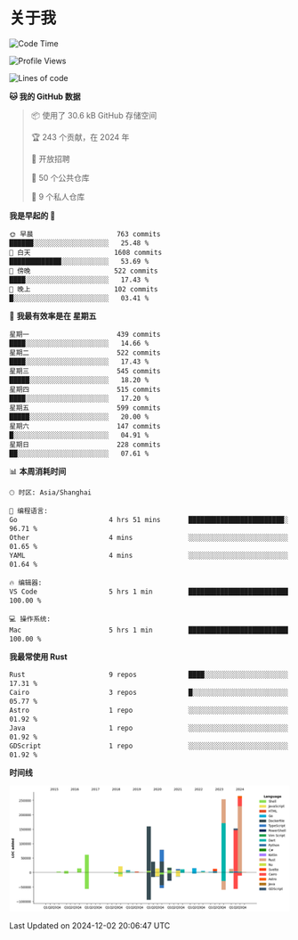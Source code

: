 # 关于我

<!--START_SECTION:waka-->
![Code Time](http://img.shields.io/badge/Code%20Time-3%2C334%20hrs%2035%20mins-blue)

![Profile Views](http://img.shields.io/badge/%E4%B8%AA%E4%BA%BA%E8%B5%84%E6%96%99%E8%A7%82%E7%9C%8B%E6%AC%A1%E6%95%B0-0-blue)

![Lines of code](https://img.shields.io/badge/%E4%BB%8E%E3%80%8CHello%20World%E3%80%8D%E8%B5%B7%E6%88%91%E5%B7%B2%E7%BB%8F%E5%86%99%E4%BA%86-1.2%20million%20%E8%A1%8C%E4%BB%A3%E7%A0%81-blue)

**🐱 我的 GitHub 数据** 

> 📦  使用了 30.6 kB GitHub 存储空间 
 > 
> 🏆 243 个贡献，在 2024 年
 > 
> 💼 开放招聘
 > 
> 📜 50 个公共仓库 
 > 
> 🔑 9 个私人仓库 
 > 
**我是早起的 🐤** 

```text
🌞 早晨                     763 commits         ██████░░░░░░░░░░░░░░░░░░░   25.48 % 
🌆 白天                     1608 commits        █████████████░░░░░░░░░░░░   53.69 % 
🌃 傍晚                     522 commits         ████░░░░░░░░░░░░░░░░░░░░░   17.43 % 
🌙 晚上                     102 commits         █░░░░░░░░░░░░░░░░░░░░░░░░   03.41 % 
```
📅 **我最有效率是在 星期五** 

```text
星期一                      439 commits         ████░░░░░░░░░░░░░░░░░░░░░   14.66 % 
星期二                      522 commits         ████░░░░░░░░░░░░░░░░░░░░░   17.43 % 
星期三                      545 commits         █████░░░░░░░░░░░░░░░░░░░░   18.20 % 
星期四                      515 commits         ████░░░░░░░░░░░░░░░░░░░░░   17.20 % 
星期五                      599 commits         █████░░░░░░░░░░░░░░░░░░░░   20.00 % 
星期六                      147 commits         █░░░░░░░░░░░░░░░░░░░░░░░░   04.91 % 
星期日                      228 commits         ██░░░░░░░░░░░░░░░░░░░░░░░   07.61 % 
```


📊 **本周消耗时间** 

```text
🕑︎ 时区: Asia/Shanghai

💬 编程语言: 
Go                       4 hrs 51 mins       ████████████████████████░   96.71 % 
Other                    4 mins              ░░░░░░░░░░░░░░░░░░░░░░░░░   01.65 % 
YAML                     4 mins              ░░░░░░░░░░░░░░░░░░░░░░░░░   01.64 % 

🔥 编辑器: 
VS Code                  5 hrs 1 min         █████████████████████████   100.00 % 

💻 操作系统: 
Mac                      5 hrs 1 min         █████████████████████████   100.00 % 
```

**我最常使用 Rust** 

```text
Rust                     9 repos             ████░░░░░░░░░░░░░░░░░░░░░   17.31 % 
Cairo                    3 repos             █░░░░░░░░░░░░░░░░░░░░░░░░   05.77 % 
Astro                    1 repo              ░░░░░░░░░░░░░░░░░░░░░░░░░   01.92 % 
Java                     1 repo              ░░░░░░░░░░░░░░░░░░░░░░░░░   01.92 % 
GDScript                 1 repo              ░░░░░░░░░░░░░░░░░░░░░░░░░   01.92 % 
```



**时间线**

![Lines of Code chart](https://raw.githubusercontent.com/catusax/catusax/master/assets/bar_graph.png)


 Last Updated on 2024-12-02 20:06:47 UTC
<!--END_SECTION:waka-->
